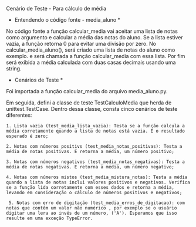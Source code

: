 Cenário de Teste - Para cálculo de média 

* Entendendo o código fonte - media_aluno *

No código fonte a função calcular_media vai aceitar uma lista de notas como argumento e calcular a média das notas do aluno. Se a lista estiver vazia, a função retorna 0 para evitar uma divisão por zero.
No calcular_media_aluno(), será criado uma lista de notas do aluno como exemplo. e será chamada a função calcular_media com essa lista.
Por fim será  exibida a média calculada com duas casas decimais usando uma string.


* Cenários de Teste *

Foi importada  a função calcular_media do arquivo media_aluno.py.

Em seguida, defini a classe de teste TestCalculoMedia que herda de unittest.TestCase.
Dentro dessa classe, consta cinco cenários  de teste diferentes:

    1. Lista vazia (test_media_lista_vazia): Testa se a função calcula a média corretamente quando a lista de notas está vazia. E o resultado esperado é zero;

    2. Notas com números positivs (test_media_notas_positivas): Testa a média de notas positivas. E retorna a média, um número positivo;

    3. Notas com números negativos (test_media_notas_negativas): Testa a média de notas negativas. E retorna a média, um número negativo;

    4. Notas com números mistos (test_media_mistura_notas): Testa a média quando a lista de notas inclui valores positivos e negativos. Verifica se a função lida corretamente com esses dados e retorna a média, levando em consideração o cálculo de números positivos e negativos;

     5. Notas com erro de digitação (test_media_erros_de_digitacao): com notas que contêm um valor não numérico , por exemplo se o usuário digitar uma lera ao invés de um número, ('A'). Esperamos que isso resulte em uma exceção TypeError.




